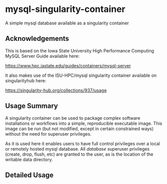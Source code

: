 # mysql-singularity-container

A simple mysql database available as a singularity container

## Acknowledgements

This is based on the Iowa State University High Performance Computing MySQL Server Guide available here:

https://www.hpc.iastate.edu/guides/containers/mysql-server

It also makes use of the ISU-HPC/mysql singularity container available on singularityhub here:

https://singularity-hub.org/collections/937/usage

## Usage Summary

A singularity container can be used to package complex software installations or workflows into a simple, reproducible executable image.
This image can be run (but not modified, except in certain constrained ways) without the need for superuser privileges.

As it is used here it enables users to have full control privileges over a local or remotely hosted mysql database.
All *database* superuser privileges (create, drop, flush, etc) are granted to the user, as is the location of the writable data directory.

## Detailed Usage

 
